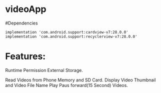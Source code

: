 # videoApp

#Dependencies

    implementation 'com.android.support:cardview-v7:28.0.0'
    implementation 'com.android.support:recyclerview-v7:28.0.0'
    
 # Features:
 
 Runtime Permission External Storage.
 
 Read Videos from Phone Memory and SD Card.
 Display Video  Thumbnail and Video File Name
 Play Paus forward(15 Second) Videos.    
        
